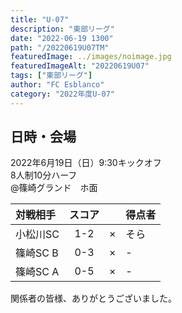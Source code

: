 ```yaml
---
title: "U-07"
description: "東部リーグ"
date: "2022-06-19 1300"
path: "/20220619U07TM"
featuredImage: ../images/noimage.jpg
featuredImageAlt: "20220619U07"
tags: ["東部リーグ"]
author: "FC Esblanco"
category: "2022年度U-07"
---
```


## 日時・会場

2022年6月19日（日）9:30キックオフ<br>
8人制10分ハーフ<br>
@篠崎グランド　ホ面

| 対戦相手| スコア |   | 得点者  |
|:----|:------:|:-:|:--------|
| 小松川SC | 1-2 | × |そら|
| 篠崎SC B | 0-3 | × |-|
| 篠崎SC A | 0-5 | × |-|


関係者の皆様、ありがとうございました。